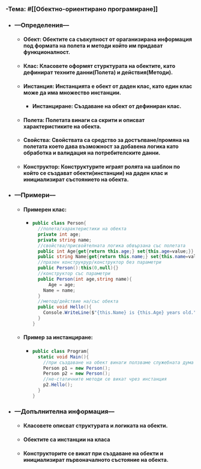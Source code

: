 ### **-Тема:** #[[Обектно-ориентирано програмиране]]
- ### **––Определения––**
	- #### **Обект**: Обектите са съвкупност от ораганизирана информация под формата на полета и методи който им придават функционалност.
	- #### **Клас**: Класовете оформят стурктурата на обектите, като дефинират техните данни(Полета) и действия(Методи).
	- #### **Инстанция**: Инстанцията е обект от даден клас, като един клас може да има множество инстанции.
		- #### **Инстанциране**: Създаване на обект от дефиниран клас.
	- #### **Полета**: Полетата винаги са скрити и описват характеристиките на обекта.
	- #### **Свойства**: Свойствата са средство за достъпване/промяна на полетата което дава възможност за добавена логика като обработка и валидация на потребителските данни.
	- #### **Конструктор**: Конструктурите играят ролята на шаблон по който се създават обекти(инстанции) на даден клас  и инициализират състоянието на обекта.
- ### **––Примери––**
	- #### **Примерен клас**:
		- ```c#
		  public class Person{
		    //полета/характеристики на обекта
		    private int age;
		    private string name;
		    //свойства/присвойтелната логика обвързана със полетата
		    public int Age{get{return this.age;} set{this.age=value;}}
		    public string Name{get{return this.name;} set{this.name=value;}}
		    //празен конструкрур/конструктор без параметри
		    public Person():this(0,null){}
		    //конструктор със параметри
		    public Person(int age,string name){
		    	Age = age;
		      Name = name;
		    }
		    //метод/действие на/със обекта
		    public void Hello(){
		      Console.WriteLine($"{this.Name} is {this.Age} years old.")
		    }
		  }
		  ```
	- #### **Пример за инстанциране**:
		- ```c#
		  public class Program{
		    static void Main(){
		      //при създаване на обект винаги ползваме служебната дума new
		      Person p1 = new Person();
		      Person p2 = new Person();
		      //не-статичните методи се викат чрез инстанция
		      p2.Hello();
		    }
		  } 
		  ```
- ### **––Допълнителна информация––**
	- #### Класовете описват структурата и логиката на обекти.
	- #### Обектите са инстанции на класа
	- #### Конструкторите се викат при създаване на обекти и инициализират първоначалното състояние на обекта.